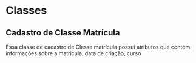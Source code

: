 # Classes
## Cadastro de Classe Matrícula
Essa classe de cadastro de Classe matrícula possui atributos que contém informações sobre a matricula, data de criação, curso